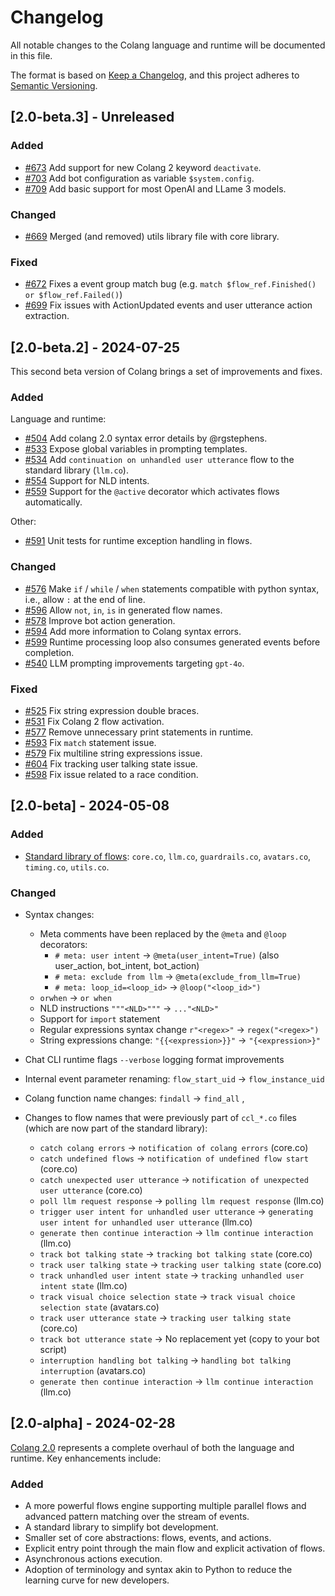 # Changelog

All notable changes to the Colang language and runtime will be documented in this file.

The format is based on [Keep a Changelog](https://keepachangelog.com/en/1.0.0/), and this project adheres to [Semantic Versioning](https://semver.org/spec/v2.0.0.html).

## [2.0-beta.3] - Unreleased

### Added

* [#673](https://github.com/NVIDIA/NeMo-Guardrails/pull/673) Add support for new Colang 2 keyword `deactivate`.
* [#703](https://github.com/NVIDIA/NeMo-Guardrails/pull/703) Add bot configuration as variable `$system.config`.
* [#709](https://github.com/NVIDIA/NeMo-Guardrails/pull/709) Add basic support for most OpenAI and LLame 3 models.

### Changed

* [#669](https://github.com/NVIDIA/NeMo-Guardrails/pull/669) Merged (and removed) utils library file with core library.

### Fixed

* [#672](https://github.com/NVIDIA/NeMo-Guardrails/pull/672) Fixes a event group match bug (e.g. `match $flow_ref.Finished() or $flow_ref.Failed()`)
* [#699](https://github.com/NVIDIA/NeMo-Guardrails/pull/699) Fix issues with ActionUpdated events and user utterance action extraction.

## [2.0-beta.2] - 2024-07-25

This second beta version of Colang brings a set of improvements and fixes.

### Added

Language and runtime:

* [#504](https://github.com/NVIDIA/NeMo-Guardrails/pull/504) Add colang 2.0 syntax error details by @rgstephens.
* [#533](https://github.com/NVIDIA/NeMo-Guardrails/pull/533) Expose global variables in prompting templates.
* [#534](https://github.com/NVIDIA/NeMo-Guardrails/pull/534) Add `continuation on unhandled user utterance` flow to the standard library (`llm.co`).
* [#554](https://github.com/NVIDIA/NeMo-Guardrails/pull/554) Support for NLD intents.
* [#559](https://github.com/NVIDIA/NeMo-Guardrails/pull/559) Support for the `@active` decorator which activates flows automatically.

Other:

* [#591](https://github.com/NVIDIA/NeMo-Guardrails/pull/591) Unit tests for runtime exception handling in flows.

### Changed

* [#576](https://github.com/NVIDIA/NeMo-Guardrails/pull/576) Make `if` / `while` / `when` statements compatible with python syntax, i.e., allow `:` at the end of line.
* [#596](https://github.com/NVIDIA/NeMo-Guardrails/pull/596) Allow `not`, `in`, `is` in generated flow names.
* [#578](https://github.com/NVIDIA/NeMo-Guardrails/pull/578) Improve bot action generation.
* [#594](https://github.com/NVIDIA/NeMo-Guardrails/pull/594) Add more information to Colang syntax errors.
* [#599](https://github.com/NVIDIA/NeMo-Guardrails/pull/599) Runtime processing loop also consumes generated events before completion.
* [#540](https://github.com/NVIDIA/NeMo-Guardrails/pull/540) LLM prompting improvements targeting `gpt-4o`.

### Fixed

* [#525](https://github.com/NVIDIA/NeMo-Guardrails/pull/525) Fix string expression double braces.
* [#531](https://github.com/NVIDIA/NeMo-Guardrails/pull/531) Fix Colang 2 flow activation.
* [#577](https://github.com/NVIDIA/NeMo-Guardrails/pull/577) Remove unnecessary print statements in runtime.
* [#593](https://github.com/NVIDIA/NeMo-Guardrails/pull/593) Fix `match` statement issue.
* [#579](https://github.com/NVIDIA/NeMo-Guardrails/pull/579) Fix multiline string expressions issue.
* [#604](https://github.com/NVIDIA/NeMo-Guardrails/pull/604) Fix tracking user talking state issue.
* [#598](https://github.com/NVIDIA/NeMo-Guardrails/pull/598) Fix issue related to a race condition.

## [2.0-beta] - 2024-05-08

### Added

* [Standard library of flows](https://docs.nvidia.com/nemo/guardrails/colang_2/language_reference/the-standard-library.html): `core.co`, `llm.co`, `guardrails.co`, `avatars.co`, `timing.co`, `utils.co`.

### Changed

* Syntax changes:
  * Meta comments have been replaced by the `@meta` and `@loop` decorators:
    * `# meta: user intent` -> `@meta(user_intent=True)` (also user_action, bot_intent, bot_action)
    * `# meta: exclude from llm` -> `@meta(exclude_from_llm=True)`
    * `# meta: loop_id=<loop_id>`  -> `@loop("<loop_id>")`
  * `orwhen` -> `or when`
  * NLD instructions `"""<NLD>"""` -> `..."<NLD>"`
  * Support for `import` statement
  * Regular expressions syntax change `r"<regex>"` -> `regex("<regex>")`
  * String expressions change: `"{{<expression>}}"` -> `"{<expression>}"`

* Chat CLI runtime flags `--verbose` logging format improvements
* Internal event parameter renaming: `flow_start_uid` -> `flow_instance_uid`
* Colang function name changes: `findall` -> `find_all` ,

* Changes to flow names that were previously part of `ccl_*.co` files (which are now part of the standard library):
  * `catch colang errors` -> `notification of colang errors` (core.co)
  * `catch undefined flows` -> `notification of undefined flow start` (core.co)
  * `catch unexpected user utterance` -> `notification of unexpected user utterance` (core.co)
  * `poll llm request response` -> `polling llm request response` (llm.co)
  * `trigger user intent for unhandled user utterance` -> `generating user intent for unhandled user utterance` (llm.co)
  * `generate then continue interaction` -> `llm continue interaction` (llm.co)
  * `track bot talking state` -> `tracking bot talking state` (core.co)
  * `track user talking state` -> `tracking user talking state` (core.co)
  * `track unhandled user intent state` -> `tracking unhandled user intent state` (llm.co)
  * `track visual choice selection state` -> `track visual choice selection state` (avatars.co)
  * `track user utterance state` -> `tracking user talking state` (core.co)
  * `track bot utterance state` -> No replacement yet (copy to your bot script)
  * `interruption handling bot talking` -> `handling bot talking interruption` (avatars.co)
  * `generate then continue interaction` -> `llm continue interaction` (llm.co)

## [2.0-alpha] - 2024-02-28

[Colang 2.0](https://docs.nvidia.com/nemo/guardrails/colang_2/overview.html) represents a complete overhaul of both the language and runtime. Key enhancements include:

### Added

* A more powerful flows engine supporting multiple parallel flows and advanced pattern matching over the stream of events.
* A standard library to simplify bot development.
* Smaller set of core abstractions: flows, events, and actions.
* Explicit entry point through the main flow and explicit activation of flows.
* Asynchronous actions execution.
* Adoption of terminology and syntax akin to Python to reduce the learning curve for new developers.
